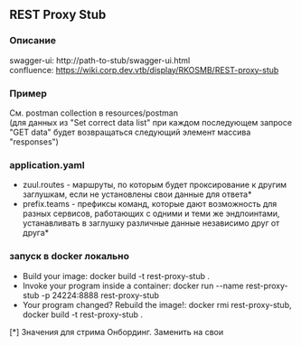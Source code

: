 ## REST Proxy Stub

### Описание

swagger-ui: http://path-to-stub/swagger-ui.html  
confluence: https://wiki.corp.dev.vtb/display/RKOSMB/REST-proxy-stub

### Пример

См. postman collection в resources/postman  
(для данных из "Set correct data list" при каждом последующем запросе "GET data" будет возвращаться следующий элемент
массива "responses")

### application.yaml

- zuul.routes - маршруты, по которым будет проксирование к другим заглушкам, если не установлены свои данные для ответа*
- prefix.teams - префиксы команд, которые дают возможность для разных сервисов, работающих с одними и теми же
  эндпоинтами, устанавливать в заглушку различные данные независимо друг от друга*

### запуск в docker локально
- Build your image: docker build -t rest-proxy-stub .
- Invoke your program inside a container: docker run --name rest-proxy-stub -p 24224:8888 rest-proxy-stub
- Your program changed? Rebuild the image!: docker rmi rest-proxy-stub, docker build -t rest-proxy-stub .

[*] Значения для стрима Онбординг. Заменить на свои